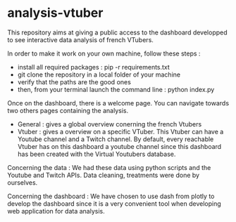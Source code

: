 # analysis-vtuber
This repository aims at giving a public access to the dashboard developped to see interactive data analysis of french VTubers.

In order to make it work on your own machine, follow these steps :
- install all required packages : pip -r requirements.txt
- git clone the repository in a local folder of your machine
- verify that the paths are the good ones
- then, from your terminal launch the command line : python index.py

Once on the dashboard, there is a welcome page. You can navigate towards two others pages containing the analysis.
- General : gives a global overview conerning the french Vtubers
- Vtuber : gives a overview on a specific VTuber. This Vtuber can have a Youtube channel and a Twitch channel. By default, every reachable Vtuber has on this dashboard a youtube channel since this dashboard has been created with the Virtual Youtubers database.

Concerning the data : 
We had these data using python scripts and the Youtube and Twitch APIs. Data cleaning, treatments were done by ourselves. 

Concerning the dashboard : 
We have chosen to use dash from plotly to develop the dashboard since it is a very convenient tool when developing web application for data analysis.
